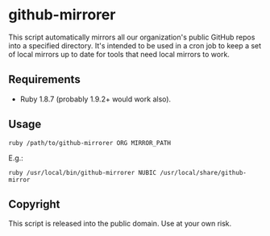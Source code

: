 # github-mirrorer

This script automatically mirrors all our organization's public GitHub
repos into a specified directory. It's intended to be used in a cron
job to keep a set of local mirrors up to date for tools that need
local mirrors to work.

## Requirements

* Ruby 1.8.7 (probably 1.9.2+ would work also).

## Usage

    ruby /path/to/github-mirrorer ORG MIRROR_PATH

E.g.:

    ruby /usr/local/bin/github-mirrorer NUBIC /usr/local/share/github-mirror

## Copyright

This script is released into the public domain. Use at your own risk.
